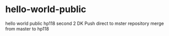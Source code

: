 # hello-world-public
hello world public
hp118 second 2 DK
Push direct to mster repository
merge from master to hp118
